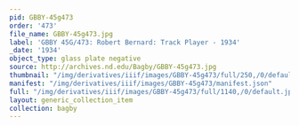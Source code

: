 ```yaml
---
pid: GBBY-45g473
order: '473'
file_name: GBBY-45g473.jpg
label: 'GBBY 45G/473: Robert Bernard: Track Player - 1934'
_date: '1934'
object_type: glass plate negative
source: http://archives.nd.edu/Bagby/GBBY-45g473.jpg
thumbnail: "/img/derivatives/iiif/images/GBBY-45g473/full/250,/0/default.jpg"
manifest: "/img/derivatives/iiif/images/GBBY-45g473/manifest.json"
full: "/img/derivatives/iiif/images/GBBY-45g473/full/1140,/0/default.jpg"
layout: generic_collection_item
collection: bagby
---
```

